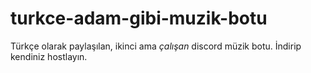 # turkce-adam-gibi-muzik-botu
Türkçe olarak paylaşılan, ikinci ama *çalışan* discord müzik botu. İndirip kendiniz hostlayın.
